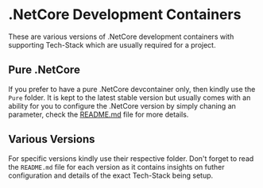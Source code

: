 # .NetCore Development Containers
These are various versions of .NetCore development containers with supporting Tech-Stack which are usually required for a project.

## Pure .NetCore
If you prefer to have a pure .NetCore devcontainer only, then kindly use the `Pure` folder. It is kept to the latest stable version but usually comes with an ability for you to configure the .NetCore version by simply chaning an parameter, check the [README.md](pure/README.md) file for more details.

## Various Versions
For specific versions kindly use their respective folder. Don't forget to read the `README.md` file for each version as it contains insights on futher configuration and details of the exact Tech-Stack being setup.